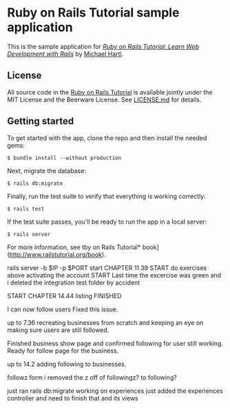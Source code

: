 # Ruby on Rails Tutorial sample application

This is the sample application for
[*Ruby on Rails Tutorial:
Learn Web Development with Rails*](http://www.railstutorial.org/)
by [Michael Hartl](http://www.michaelhartl.com/).

## License

All source code in the [Ruby on Rails Tutorial](http://railstutorial.org/)
is available jointly under the MIT License and the Beerware License. See
[LICENSE.md](LICENSE.md) for details.

## Getting started

To get started with the app, clone the repo and then install the needed gems:

```
$ bundle install --without production
```

Next, migrate the database:

```
$ rails db:migrate
```

Finally, run the test suite to verify that everything is working correctly:

```
$ rails test
```

If the test suite passes, you'll be ready to run the app in a local server:

```
$ rails server
```

For more information, see tby on Rails Tutorial* book](http://www.railstutorial.org/book).

rails server -b $IP -p $PORT 
start  CHAPTER 11.39 START   do exercises above activating the account START
Last time the excercise was green and i deleted the integration test folder by accident



START CHAPTER 14.44 listing FINISHED



I can now follow users
Fixed this issue.



up to 7.36    recreating businesses from scratch and keeping an eye on making sure users are still followed.

Finished business show page and confirmed following for user still working.  Ready for follow page for the business.


up to 14.2 adding following to businesses.

followz form i removed the z off of followingz? to following?

just ran rails db:migrate working on experiences
just added the experiences controller and need to finish that and its views